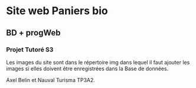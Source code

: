# Site web Paniers bio

## BD + progWeb

### Projet Tutoré S3
Les images du site sont dans le répertoire img dans lequel il faut ajouter les images si elles doivent être enregistrées dans la Base de données.

Axel Belin et Nauval Turisma TP3A2.
